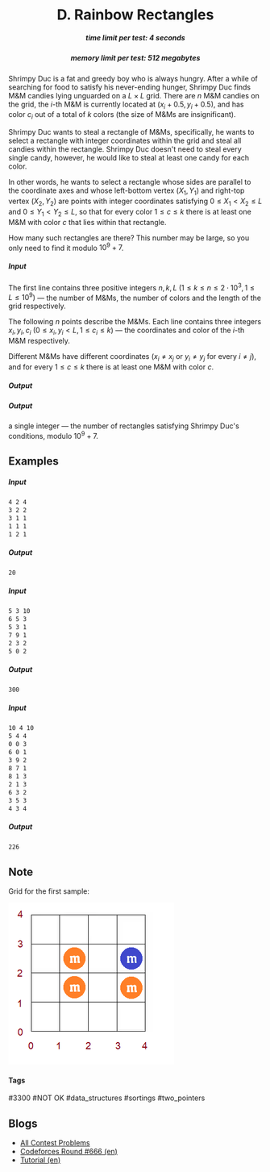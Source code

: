 <h1 style='text-align: center;'> D. Rainbow Rectangles</h1>

<h5 style='text-align: center;'>time limit per test: 4 seconds</h5>
<h5 style='text-align: center;'>memory limit per test: 512 megabytes</h5>

Shrimpy Duc is a fat and greedy boy who is always hungry. After a while of searching for food to satisfy his never-ending hunger, Shrimpy Duc finds M&M candies lying unguarded on a $L \times L$ grid. There are $n$ M&M candies on the grid, the $i$-th M&M is currently located at $(x_i + 0.5, y_i + 0.5),$ and has color $c_i$ out of a total of $k$ colors (the size of M&Ms are insignificant).

Shrimpy Duc wants to steal a rectangle of M&Ms, specifically, he wants to select a rectangle with integer coordinates within the grid and steal all candies within the rectangle. Shrimpy Duc doesn't need to steal every single candy, however, he would like to steal at least one candy for each color.

In other words, he wants to select a rectangle whose sides are parallel to the coordinate axes and whose left-bottom vertex $(X_1, Y_1)$ and right-top vertex $(X_2, Y_2)$ are points with integer coordinates satisfying $0 \le X_1 < X_2 \le L$ and $0 \le Y_1 < Y_2 \le L$, so that for every color $1 \le c \le k$ there is at least one M&M with color $c$ that lies within that rectangle.

How many such rectangles are there? This number may be large, so you only need to find it modulo $10^9 + 7$.

##### Input

The first line contains three positive integers $n, k, L$ $(1 \leq k \leq n \leq 2 \cdot 10^3, 1 \leq L \leq 10^9 )$ — the number of M&Ms, the number of colors and the length of the grid respectively.

The following $n$ points describe the M&Ms. Each line contains three integers $x_i, y_i, c_i$ $(0 \leq x_i, y_i < L, 1 \le c_i \le k)$ — the coordinates and color of the $i$-th M&M respectively. 

Different M&Ms have different coordinates ($x_i \ne x_j$ or $y_i \ne y_j$ for every $i \ne j$), and for every $1 \le c \le k$ there is at least one M&M with color $c$.

##### Output

##### Output

 a single integer — the number of rectangles satisfying Shrimpy Duc's conditions, modulo $10^9 + 7$.

## Examples

##### Input


```text
4 2 4
3 2 2
3 1 1
1 1 1
1 2 1
```
##### Output


```text
20
```
##### Input


```text
5 3 10
6 5 3
5 3 1
7 9 1
2 3 2
5 0 2
```
##### Output


```text
300
```
##### Input


```text
10 4 10
5 4 4
0 0 3
6 0 1
3 9 2
8 7 1
8 1 3
2 1 3
6 3 2
3 5 3
4 3 4
```
##### Output


```text
226
```
## Note

Grid for the first sample:

![](images/b59d7cc029b38e682398953edce2f8c14b7c0c4c.png)



#### Tags 

#3300 #NOT OK #data_structures #sortings #two_pointers 

## Blogs
- [All Contest Problems](../Codeforces_Round_666_(Div._1).md)
- [Codeforces Round #666 (en)](../blogs/Codeforces_Round_666_(en).md)
- [Tutorial (en)](../blogs/Tutorial_(en).md)
